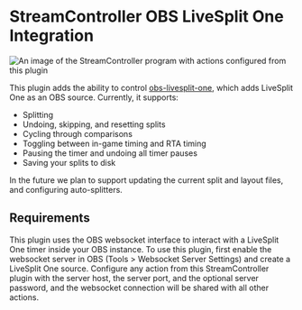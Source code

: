# StreamController OBS LiveSplit One Integration

![An image of the StreamController program with actions configured
from this plugin](./assets/screenshot.png)

This plugin adds the ability to control
[obs-livesplit-one](https://github.com/LiveSplit/obs-livesplit-one),
which adds LiveSplit One as an OBS source.  Currently, it supports:

* Splitting
* Undoing, skipping, and resetting splits
* Cycling through comparisons
* Toggling between in-game timing and RTA timing
* Pausing the timer and undoing all timer pauses
* Saving your splits to disk

In the future we plan to support updating the current split and layout
files, and configuring auto-splitters.

## Requirements
This plugin uses the OBS websocket interface to interact with a
LiveSplit One timer inside your OBS instance.  To use this plugin,
first enable the websocket server in OBS (Tools > Websocket Server
Settings) and create a LiveSplit One source.  Configure any action
from this StreamController plugin with the server host, the server
port, and the optional server password, and the websocket connection
will be shared with all other actions.
